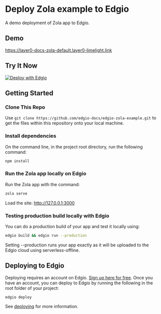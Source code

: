 # Deploy Zola example to Edgio

A demo deployment of Zola app to Edgio.

## Demo

https://layer0-docs-zola-default.layer0-limelight.link

## Try It Now

[![Deploy with Edgio](https://docs.edg.io/button.svg)](https://app.layer0.co/deploy?repo=https://github.com/rishi-raj-jain/edgio-zola-example)

## Getting Started

### Clone This Repo

Use `git clone https://github.com/edgio-docs/edgio-zola-example.git` to get the files within this repository onto your local machine.

### Install dependencies

On the command line, in the project root directory, run the following command:

```bash
npm install
```

### Run the Zola app locally on Edgio

Run the Zola app with the command:

```bash
zola serve
```

Load the site: http://127.0.0.1:3000

### Testing production build locally with Edgio

You can do a production build of your app and test it locally using:

```bash
edgio build && edgio run --production
```

Setting --production runs your app exactly as it will be uploaded to the Edgio cloud using serverless-offline.

## Deploying to Edgio

Deploying requires an account on Edgio. [Sign up here for free](https://app.layer0.co/signup). Once you have an account, you can deploy to Edgio by running the following in the root folder of your project:

```bash
edgio deploy
```

See [deploying](https://docs.edg.io/guides/deploying) for more information.
